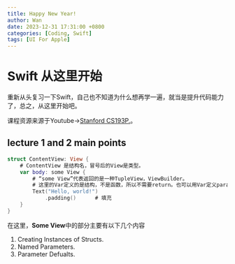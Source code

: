 ```yaml
---
title: Happy New Year!
author: Wan
date: 2023-12-31 17:31:00 +0800
categories: [Coding, Swift]
tags: [UI For Apple]
---
```


# Swift 从这里开始

重新从头复习一下Swift，自己也不知道为什么想再学一遍，就当是提升代码能力了，总之，从这里开始吧。

课程资源来源于Youtube->[Stanford CS193P.](https://www.youtube.com/@StanfordCS193p)。

## lecture 1 and 2 main points

~~~swift
struct ContentView: View {
    # ContentView 是结构名，冒号后的View是类型。
    var body: some View { 
        # “some View”代表返回的是一种TupleView，ViewBuilder。
        # 这里的Var定义的是结构，不是函数，所以不需要return。也可以用Var定义parameters，用let定义不变常量。
        Text("Hello, world!")
            .padding()      # 填充
    }
}
~~~

在这里，**Some View**中的部分主要有以下几个内容
1. Creating Instances of Structs.
2. Named Parameters.
3. Parameter Defualts.
